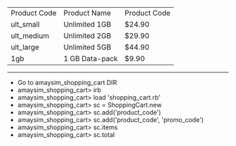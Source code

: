 <table>
	<tr>
		<td>Product Code</td>
		<td>Product Name</td>
		<td>Product Code</td>
	</tr>
	<tr>
		<td>ult_small</td>
		<td>Unlimited 1GB</td>
		<td>$24.90</td>
	</tr>
	<tr>
		<td>ult_medium</td>
		<td>Unlimited 2GB</td>
		<td>$29.90</td>
	</tr>
	<tr>
		<td>ult_large</td>
		<td>Unlimited 5GB</td>
		<td>$44.90</td>
	</tr>
	<tr>
		<td>1gb</td>
		<td>1 GB Data-pack</td>
		<td>$9.90</td>
	</tr>
</table>
<hr>
<ul>
	<li>Go to amaysim_shopping_cart DIR</li>
	<li>amaysim_shopping_cart> irb</li>
	<li>amaysim_shopping_cart> load 'shopping_cart.rb'</li>
	<li>amaysim_shopping_cart> sc = ShoppingCart.new</li>
	<li>amaysim_shopping_cart> sc.add('product_code')</li>
	<li>amaysim_shopping_cart> sc.add('product_code', 'promo_code')</li>
	<li>amaysim_shopping_cart> sc.items</li>
	<li>amaysim_shopping_cart> sc.total</li>
</ul>
